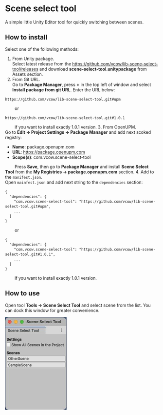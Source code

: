 # Scene select tool
A simple little Unity Editor tool for quickly switching between scenes.

## How to install
Select one of the following methods:
1. From Unity package.<br/>Select latest release from the https://github.com/vcow/lib-scene-select-tool/releases and download __scene-select-tool.unitypackage__ from Assets section.
2. From Git URL.<br/>Go to __Package Manager__, press __+__ in the top left of window and select __Install package from git URL__. Enter the URL below:
```
https://github.com/vcow/lib-scene-select-tool.git#upm
```
&nbsp;&nbsp;&nbsp;&nbsp;&nbsp;&nbsp;&nbsp;&nbsp;or
```
https://github.com/vcow/lib-scene-select-tool.git#1.0.1
```
&nbsp;&nbsp;&nbsp;&nbsp;&nbsp;&nbsp;&nbsp;&nbsp;if you want to install exactly 1.0.1 version.
3. From OpenUPM.<br/>Go to __Edit -> Project Settings -> Package Manager__ and add next scoked registry:
* __Name__: package.openupm.com
* __URL__: https://package.openupm.com
* __Scope(s)__: com.vcow.scene-select-tool

&nbsp;&nbsp;&nbsp;&nbsp;&nbsp;&nbsp;&nbsp;&nbsp;Press __Save__, then go to __Package Manager__ and install __Scene Select Tool__ from the __My Registries -> package.openupm.com__ section.
4. Add to the ```manifest.json```.<br/>Open ```mainfest.json``` and add next string to the ```dependencies``` section:
```
{
  "dependencies": {
    "com.vcow.scene-select-tool": "https://github.com/vcow/lib-scene-select-tool.git#upm",
    ...
  }
}
```
&nbsp;&nbsp;&nbsp;&nbsp;&nbsp;&nbsp;&nbsp;&nbsp;or
```
{
  "dependencies": {
    "com.vcow.scene-select-tool": "https://github.com/vcow/lib-scene-select-tool.git#1.0.1",
    ...
  }
}
```
&nbsp;&nbsp;&nbsp;&nbsp;&nbsp;&nbsp;&nbsp;&nbsp;if you want to install exactly 1.0.1 version.

## How to use
Open tool __Tools -> Scene Select Tool__ and select scene from the list. You can dock this window for greater convenience.

![Screenshot](screenshot.jpg)